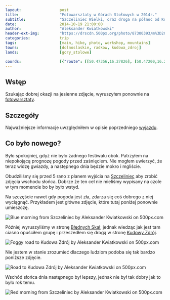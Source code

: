 ```yaml
---
layout:                 post
title:                  "Fotowarsztaty w Górach Stołowych w 2014r."
subtitle:               "Szczeliniec Wielki, oraz droga na północ od Kudowy Zdrój"
date:                   2014-10-19 21:00:00
author:                 "Aleksander Kwiatkowski"
header-ext-img:         "https://drscdn.500px.org/photo/87300393/m%3D2048/9293889b89d2e64faed85e0fbf303dbd"
categories:             trip
tags:                   [main, hike, photo, workshop, mountains]
towns:                  [dolnoslaskie, radkow, kudowa_zdroj]
lands:                  [gory_stolowe]

coords:                 [{"route": [[50.47356,16.27826], [50.47200,16.27037], [50.47424,16.26346], [50.47206,16.27037], [50.46545,16.27075], [50.46108,16.26187], [50.46375,16.25560], [50.45430,16.25127]], "type": "hike"}]
---
```


[fotowarsztaty]:                http://fotowarsztaty.com/tematy/item/4-sudeckie-fotowarsztaty-na-koncu-swiata

[wiki-gory-stolowe]:            https://pl.wikipedia.org/wiki/G%C3%B3ry_Sto%C5%82owe
[wiki-szczeliniec]:             https://pl.wikipedia.org/wiki/Szczeliniec_Wielki
[wiki-bledne-skaly]:            https://pl.wikipedia.org/wiki/B%C5%82%C4%99dne_Ska%C5%82y
[wiki-kudowa]:                  https://pl.wikipedia.org/wiki/Kudowa-Zdr%C3%B3j

Wstęp
-----

Szukając dobrej okazji na jesienne zdjęcie, wyruszyłem ponownie na [fotowarsztaty][fotowarsztaty].

Szczegóły
---------

Najważniejsze informacje uwzględniłem w opisie poprzedniego [wyjazdu](/trip/2013/10/19/fotowarsztaty-w-gorach-stolowych/).

Co było nowego?
---------------

Było spokojniej, gdyż nie było żadnego festiwalu obok. Patrzyłem na niepokojącą
prognozę pogody przed zaśnięciem. Nie mogłem uwierzyć, że teraz widzę gwiazdy, a
następnego dnia będzie mokro i mgliście.

Obudziliśmy się przed 5 rano z planem wyjścia na [Szczeliniec][wiki-szczeliniec]
aby zrobić zdjęcia wschodu słońca. Dobrze że ten cel nie mieliśmy wypisany na czole
w tym momencie bo by było wstyd.

Na szczęście nawet gdy pogoda jest zła, zdarza się coś dobrego z niej wyciągnąć. Przykładem jest
główne zdjęcie, które tutaj poniżej ponownie umieszczę.

<div class='pixels-photo'>
  <p>
    <img src='https://drscdn.500px.org/photo/87300393/m%3D900/37ec453fe2dd9e7df53b332af37574a9' alt='Blue morning from Szczeliniec by Aleksander Kwiatkowski on 500px.com'>
  </p>
  <a href='https://500px.com/photo/87300393/blue-morning-from-szczeliniec-by-aleksander-kwiatkowski' alt='Blue morning from Szczeliniec by Aleksander Kwiatkowski on 500px.com'></a>
</div>
<script type='text/javascript' src='https://500px.com/embed.js'></script>

Później wyruszyliśmy w stronę [Błędnych Skał][wiki-bledne-skaly], jednak wiedząc
jak jest tam ciasno opuściłem grupę i przeszedłem się drogą w stronę
[Kudowy Zdrój][wiki-kudowa].

<div class='pixels-photo'>
  <p>
    <img src='https://drscdn.500px.org/photo/92762559/m%3D900/317ef3d339362f428c241d280ae44c20' alt='Foggy road to Kudowa Zdrój by Aleksander Kwiatkowski on 500px.com'>
  </p>
  <a href='https://500px.com/photo/92762559/foggy-road-to-kudowa-zdr%C3%B3j-by-aleksander-kwiatkowski' alt='Foggy road to Kudowa Zdrój by Aleksander Kwiatkowski on 500px.com'></a>
</div>
<script type='text/javascript' src='https://500px.com/embed.js'></script>

Nie jestem w stanie zrozumieć dlaczego ludziom podoba się tak bardzo poniższe zdjęcie.

<div class='pixels-photo'>
  <p>
    <img src='https://drscdn.500px.org/photo/89280683/m%3D900/469c53ce91e052a648a3f888f6e9c205' alt='Road to Kudowa Zdrój by Aleksander Kwiatkowski on 500px.com'>
  </p>
  <a href='https://500px.com/photo/89280683/road-to-kudowa-zdr%C3%B3j-by-aleksander-kwiatkowski' alt='Road to Kudowa Zdrój by Aleksander Kwiatkowski on 500px.com'></a>
</div>
<script type='text/javascript' src='https://500px.com/embed.js'></script>

Wschód słońca dnia następnego był lepszy, jednak nie był tak dobry jak to było
rok temu.

<div class='pixels-photo'>
  <p>
    <img src='https://drscdn.500px.org/photo/87110351/m%3D900/5a548a12e32cb44c79e16c22458805b1' alt='Red morning from Szczeliniec by Aleksander Kwiatkowski on 500px.com'>
  </p>
  <a href='https://500px.com/photo/87110351/red-morning-from-szczeliniec-by-aleksander-kwiatkowski' alt='Red morning from Szczeliniec by Aleksander Kwiatkowski on 500px.com'></a>
</div>
<script type='text/javascript' src='https://500px.com/embed.js'></script>
